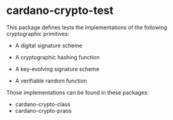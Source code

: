 # cardano-crypto-test

This package defines tests the implementations of the following cryptographic primitives:

  - A digital signature scheme

  - A cryptographic hashing function

  - A key-evolving signature scheme

  - A verifiable random function

Those implementations can be found in these packages:

  - cardano-crypto-class
  - cardano-crypto-praos
